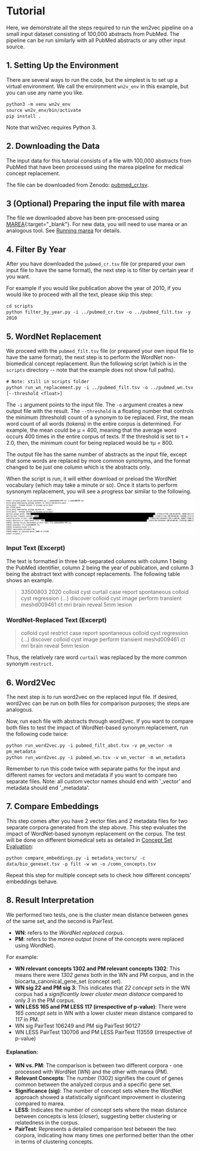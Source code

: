 # Tutorial

Here, we demonstrate all the steps required to run the wn2vec pipeline on a small input dataset consisting of 100,000 abstracts from PubMed. The pipeline can be run similarly with all PubMed abstracts or any other input source.

## 1. Setting Up the Environment

There are several ways to run the code, but the simplest is to set up a virtual environment. We call the environment `wn2v_env` in this example, but you can use any name you like.

```shell
python3 -m venv wn2v_env
source wn2v_env/bin/activate
pip install .
```
Note that wn2vec requires Python 3.


## 2. Downloading the Data

The input data for this tutorial consists of a file with 100,000 abstracts from PubMed that have been processed using the marea pipeline for medical concept replacement.

The file can be downloaded from Zenodo: [pubmed_cr.tsv](https://zenodo.org/record/7588919/files/pubmed_cr.tsv?download=1).


## 3 (Optional) Preparing the input file with marea

The file we downloaded above has been pre-processed using [MAREA](https://github.com/TheJacksonLaboratory/marea){:target="_blank"}. For new data, you will
need to use marea or an analogous tool. See [Running marea](marea.md) for details.

## 4. Filter By Year
After you have downloaded the `pubmed_cr.tsv` file (or prepared your own input file to have the same format), the next step is to filter by certain year if you want.

For example if you would like publication above the year of 2010, if you would like to proceed with all the text, please skip this step:

```shell
cd scripts
python filter_by_year.py -i ../pubmed_cr.tsv -o ../pubmed_filt.tsv -y 2010
```

## 5. WordNet Replacement

We proceed with the `pubmed_filt.tsv` file (or prepared your own input file to have the same format), the next step is to perform the WordNet non-biomedical concept replacement. Run the following script (which is in the `scripts` directory -- note that the example does not show full paths).

```shell
# Note: still in scripts folder
python run_wn_replacement.py -i ../pubmed_filt.tsv -o ../pubmed_wn.tsv [--threshold <float>]
```

The `-i` argument points to the input file. The `-o` argument creates a new output file with the result. The `--threshold` is a floating number that controls the minimum (threshold) count of a synonym to be replaced. First, the mean word count of all words (tokens) in the entire corpus is determined. For example, the mean could be &mu; = 400, meaning that the average word occurs 400 times in the entire corpus of texts. If the threshold is set to &tau; = 2.0, then, the minimum count for being replaced would be &tau;&mu; = 800.

The output file has the same number of abstracts as the input file, except that some words are replaced by more common synonyms, and the format changed to be just one column which is the abstracts only.

When the script is run, it will either download or preload the WordNet vocabulary (which may take a minute or so). Once it starts to perform sysnonym replacement, you will see a progress bar similar to the following.


![run_wn_replacement](./img/run_wn_shell.png)





### Input Text (Excerpt)


The text is formatted in three tab-separated columns with column 1 being the PubMed identifier, column 2 being the year of publication, and column 3 being the abstract text with concept replacements. The following table shows an example.

> 33500803	2020	colloid cyst curtail case report spontaneous colloid cyst regression (...) discover colloid cyst image perform transient meshd009461 ct mri brain reveal 5mm lesion

### WordNet-Replaced Text (Excerpt)

> colloid cyst restrict case report spontaneous colloid cyst regression (...) discover colloid cyst image perform transient meshd009461 ct mri brain reveal 5mm lesion

Thus, the relatively rare word `curtail` was replaced by the more common synonym `restrict`.


## 6. Word2Vec

The next step is to run word2vec on the replaced input file. If desired, word2vec can be run on both files for comparison purposes; the steps are analogous.


Now, run each file with abstracts through word2vec. If you want to compare both files to test the impact of WordNet-based synonym replacement, run the following code twice:

```shell
python run_word2vec.py -i pubmed_filt_abst.tsv -v pm_vector -m pm_metadata
python run_word2vec.py -i pubmed_wn.tsv -v wn_vector -m wn_metadata
```

Remember to run this code twice with separate paths for the input and different names for vectors and metadata if you want to compare two separate files. Note: all custom vector names should end with '_vector' and metadata should end '_metadata'.

## 7. Compare Embeddings

This step comes after you have 2 vector files and 2 metadata files for two separate corpora generated from the step above. This step evaluates the impact of WordNet-based synonym replacement on the corpus. The test will be done on different biomedical sets as detailed in [Concept Set Evaluation](conceptset_evaluation.md):

```shell
python compare_embeddings.py -i metadata_vectors/ -c data/bio_geneset.tsv -p filt -w wn -o /comn_concepts.tsv
```

Repeat this step for multiple concept sets to check how different concepts' embeddings behave.

## 8. Result Interpretation

We performed two tests, one is the cluster mean distance between genes of the same set, and the second is PairTest.

- **WN**: refers to the *WordNet replaced corpus*.
- **PM**: refers to the *marea output* (none of the concepts were replaced using WordNet).

For example:

- **WN relevant concepts 1302 and PM relevant concepts 1302**: This means there were *1302 genes* both in the WN and PM corpus, and in the biocarta_canonical_gene_set (concept set).
- **WN sig 22 and PM sig 3**: This indicates that *22 concept sets* in the WN corpus had a *significantly lower cluster mean distance* compared to only *3* in the PM corpus.
- **WN LESS 165 and PM LESS 117 (irrespective of p-value)**: There were *165 concept sets* in WN with a lower cluster mean distance compared to *117* in PM.
- WN sig PairTest 106249 and PM sig PairTest 90127
- WN LESS PairTest 130706 and PM LESS PairTest 113559 (irrespective of p-value)

#### Explanation:

- **WN vs. PM**: The comparison is between two different corpora - one processed with WordNet (WN) and the other with marea (PM).
- **Relevant Concepts**: The number (1302) signifies the count of genes common between the analyzed corpus and a specific gene set.
- **Significance (sig)**: The number of concept sets where the WordNet approach showed a statistically significant improvement in clustering compared to marea.
- **LESS**: Indicates the number of concept sets where the mean distance between concepts is less (closer), suggesting better clustering or relatedness in the corpus.
- **PairTest**: Represents a detailed comparison test between the two corpora, indicating how many times one performed better than the other in terms of clustering concepts.
